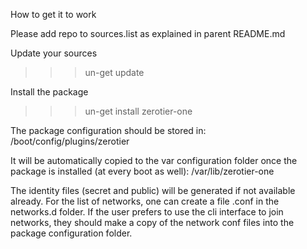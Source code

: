 How to get it to work

Please add repo to sources.list as explained in parent README.md

Update your sources
 >>> un-get update

Install the package
 >>> un-get install zerotier-one


The package configuration should be stored in:
    /boot/config/plugins/zerotier

It will be automatically copied to the var configuration folder once the package is installed (at every boot as well):
    /var/lib/zerotier-one

The identity files (secret and public) will be generated if not available already. For the list of networks, one can create a file <NETWORK ID>.conf in the networks.d folder. If the user prefers to use the cli interface to join networks, they should make a copy of the network conf files into the package configuration folder.
